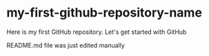 # my-first-github-repository-name
Here is my first GitHub repository. Let's get started with GitHub

README.md file was just edited manually
